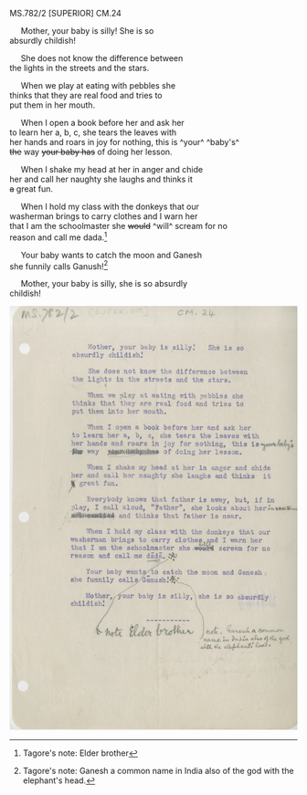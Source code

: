MS.782/2 [SUPERIOR] CM.24 

&nbsp;&nbsp;&nbsp;&nbsp;&nbsp;Mother, your baby is silly!     She is so \
absurdly childish! 

&nbsp;&nbsp;&nbsp;&nbsp;&nbsp;She does not know the difference between \
the lights in the streets and the stars. 

&nbsp;&nbsp;&nbsp;&nbsp;&nbsp;When we play at eating with pebbles she \
thinks that they are real food and tries to \
put them in her mouth.

&nbsp;&nbsp;&nbsp;&nbsp;&nbsp;When I open a book before her and ask her \
to learn her a, b, c, she tears the leaves with \
her hands and roars in joy for nothing, this is ^your^ ^baby's^ \
~~the~~ way ~~your baby has~~ of doing her lesson. 

&nbsp;&nbsp;&nbsp;&nbsp;&nbsp;When I shake my head at her in anger and chide \
her and call her naughty she laughs and thinks it \
~~a~~ great fun. 

&nbsp;&nbsp;&nbsp;&nbsp;&nbsp;When I hold my class with the donkeys that our \
washerman brings to carry clothes and I warn her \
that I am the schoolmaster she ~~would~~ ^will^ scream for no \
reason and call me dada.[^1]

&nbsp;&nbsp;&nbsp;&nbsp;&nbsp;Your baby wants to catch the moon and Ganesh \
she funnily calls Ganush![^2]

&nbsp;&nbsp;&nbsp;&nbsp;&nbsp;Mother, your baby is silly, she is so absurdly \
childish! 

[^1]: Tagore's note: Elder brother 
[^2]: Tagore's note: Ganesh a common name in India also of the god with the elephant's head.

![p25](MS782_2-025.jpg)